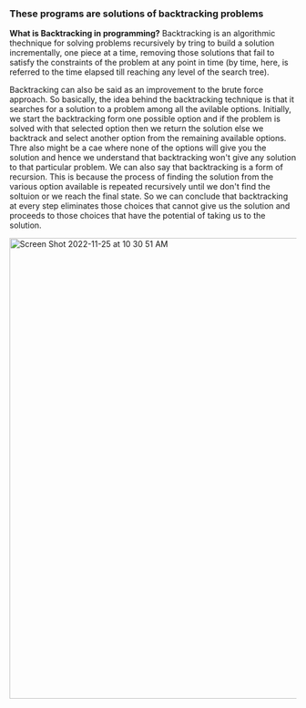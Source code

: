 ### **These programs are solutions of backtracking problems**

**What is Backtracking in programming?**
Backtracking is an algorithmic thechnique for solving problems recursively by tring to build a
solution incrementally, one piece at a time, removing those solutions that fail to satisfy the constraints of the problem at any point in time (by time, here, is referred to the time elapsed till reaching any level of the search tree).

Backtracking can also be said as an improvement to the brute force approach. So basically, the idea behind the backtracking technique is that it searches for a solution to a problem among all the avilable options. Initially, we start the backtracking form one possible option and if the problem is solved with that selected option then we return the solution else we backtrack and select another option from the remaining available options. Thre also might be a cae where none of the options will give you the solution and hence we understand that backtracking won't give any solution to that particular problem. We can also say that backtracking is a form of recursion. This is because the process of finding the solution from the various option available is repeated recursively until we don't find the soltuion or we reach the final state. So we can conclude that backtracking at every step eliminates those choices that cannot give us the solution and proceeds to those choices that have the potential of taking us to the solution.

<img width="809" alt="Screen Shot 2022-11-25 at 10 30 51 AM" src="https://user-images.githubusercontent.com/93340211/203882703-72adc050-2cbf-43f3-981a-e7f1b79bf37d.png">

